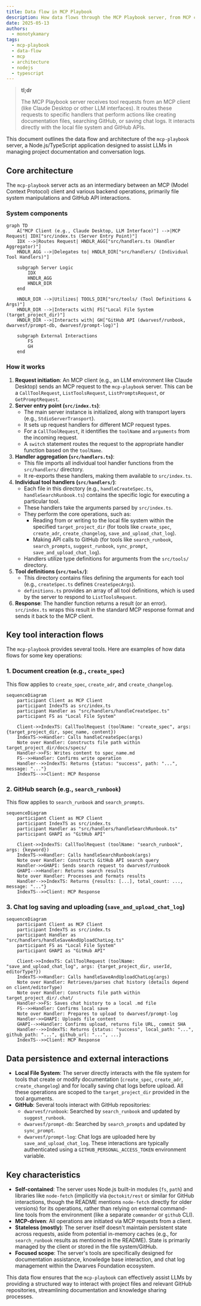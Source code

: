 ```yaml
---
title: Data flow in MCP Playbook
description: How data flows through the MCP Playbook server, from MCP client requests to tool execution and interactions with the file system and GitHub.
date: 2025-05-13
authors:
  - monotykamary
tags:
  - mcp-playbook
  - data-flow
  - mcp
  - architecture
  - nodejs
  - typescript
---
```


> **tl;dr**
>
> The MCP Playbook server receives tool requests from an MCP client (like Claude Desktop or other LLM interfaces). It routes these requests to specific handlers that perform actions like creating documentation files, searching GitHub, or saving chat logs. It interacts directly with the local file system and GitHub APIs.

This document outlines the data flow and architecture of the `mcp-playbook` server, a Node.js/TypeScript application designed to assist LLMs in managing project documentation and conversation logs.

## Core architecture

The `mcp-playbook` server acts as an intermediary between an MCP (Model Context Protocol) client and various backend operations, primarily file system manipulations and GitHub API interactions.

### System components

```mermaid
graph TD
    A["MCP Client (e.g., Claude Desktop, LLM Interface)"] -->|MCP Request| IDX["src/index.ts (Server Entry Point)"]
    IDX -->|Routes Request| HNDLR_AGG["src/handlers.ts (Handler Aggregator)"]
    HNDLR_AGG -->|Delegates to| HNDLR_DIR["src/handlers/ (Individual Tool Handlers)"]

    subgraph Server Logic
        IDX
        HNDLR_AGG
        HNDLR_DIR
    end

    HNDLR_DIR -->|Utilizes| TOOLS_DIR["src/tools/ (Tool Definitions & Args)"]
    HNDLR_DIR -->|Interacts with| FS["Local File System (target_project_dir)"]
    HNDLR_DIR -->|Interacts with| GH["GitHub API (dwarvesf/runbook, dwarvesf/prompt-db, dwarvesf/prompt-log)"]

    subgraph External Interactions
        FS
        GH
    end
```

### How it works

1.  **Request initiation**: An MCP client (e.g., an LLM environment like Claude Desktop) sends an MCP request to the `mcp-playbook` server. This can be a `CallToolRequest`, `ListToolsRequest`, `ListPromptsRequest`, or `GetPromptRequest`.
2.  **Server entry point (`src/index.ts`)**:
    *   The main server instance is initialized, along with transport layers (e.g., `StdioServerTransport`).
    *   It sets up request handlers for different MCP request types.
    *   For a `CallToolRequest`, it identifies the `toolName` and `arguments` from the incoming request.
    *   A `switch` statement routes the request to the appropriate handler function based on the `toolName`.
3.  **Handler aggregation (`src/handlers.ts`)**:
    *   This file imports all individual tool handler functions from the `src/handlers/` directory.
    *   It re-exports these handlers, making them available to `src/index.ts`.
4.  **Individual tool handlers (`src/handlers/`)**:
    *   Each file in this directory (e.g., `handleCreateSpec.ts`, `handleSearchRunbook.ts`) contains the specific logic for executing a particular tool.
    *   These handlers take the arguments parsed by `src/index.ts`.
    *   They perform the core operations, such as:
        *   Reading from or writing to the local file system within the specified `target_project_dir` (for tools like `create_spec`, `create_adr`, `create_changelog`, `save_and_upload_chat_log`).
        *   Making API calls to GitHub (for tools like `search_runbook`, `search_prompts`, `suggest_runbook`, `sync_prompt`, `save_and_upload_chat_log`).
    *   Handlers utilize type definitions for arguments from the `src/tools/` directory.
5.  **Tool definitions (`src/tools/`)**:
    *   This directory contains files defining the arguments for each tool (e.g., `createSpec.ts` defines `CreateSpecArgs`).
    *   `definitions.ts` provides an array of all tool definitions, which is used by the server to respond to `ListToolsRequest`.
6.  **Response**: The handler function returns a result (or an error). `src/index.ts` wraps this result in the standard MCP response format and sends it back to the MCP client.

## Key tool interaction flows

The `mcp-playbook` provides several tools. Here are examples of how data flows for some key operations:

### 1. Document creation (e.g., `create_spec`)

This flow applies to `create_spec`, `create_adr`, and `create_changelog`.

```mermaid
sequenceDiagram
    participant Client as MCP Client
    participant IndexTS as src/index.ts
    participant Handler as "src/handlers/handleCreateSpec.ts"
    participant FS as "Local File System"

    Client->>IndexTS: CallToolRequest (toolName: "create_spec", args: {target_project_dir, spec_name, content})
    IndexTS->>Handler: Calls handleCreateSpec(args)
    Note over Handler: Constructs file path within target_project_dir/docs/specs/
    Handler->>FS: Writes content to spec_name.md
    FS-->>Handler: Confirms write operation
    Handler-->>IndexTS: Returns {status: "success", path: "...", message: "..."}
    IndexTS-->>Client: MCP Response
```

### 2. GitHub search (e.g., `search_runbook`)

This flow applies to `search_runbook` and `search_prompts`.

```mermaid
sequenceDiagram
    participant Client as MCP Client
    participant IndexTS as src/index.ts
    participant Handler as "src/handlers/handleSearchRunbook.ts"
    participant GHAPI as "GitHub API"

    Client->>IndexTS: CallToolRequest (toolName: "search_runbook", args: {keyword})
    IndexTS->>Handler: Calls handleSearchRunbook(args)
    Note over Handler: Constructs GitHub API search query
    Handler->>GHAPI: Sends search request to dwarvesf/runbook
    GHAPI-->>Handler: Returns search results
    Note over Handler: Processes and formats results
    Handler-->>IndexTS: Returns {results: [...], total_count: ..., message: "..."}
    IndexTS-->>Client: MCP Response
```

### 3. Chat log saving and uploading (`save_and_upload_chat_log`)

```mermaid
sequenceDiagram
    participant Client as MCP Client
    participant IndexTS as src/index.ts
    participant Handler as "src/handlers/handleSaveAndUploadChatLog.ts"
    participant FS as "Local File System"
    participant GHAPI as "GitHub API"

    Client->>IndexTS: CallToolRequest (toolName: "save_and_upload_chat_log", args: {target_project_dir, userId, editorType?})
    IndexTS->>Handler: Calls handleSaveAndUploadChatLog(args)
    Note over Handler: Retrieves/parses chat history (details depend on client/editorType)
    Note over Handler: Constructs file path within target_project_dir/.chat/
    Handler->>FS: Saves chat history to a local .md file
    FS-->>Handler: Confirms local save
    Note over Handler: Prepares to upload to dwarvesf/prompt-log
    Handler->>GHAPI: Uploads file content
    GHAPI-->>Handler: Confirms upload, returns file URL, commit SHA
    Handler-->>IndexTS: Returns {status: "success", local_path: "...", github_path: "...", github_url: "...", ...}
    IndexTS-->>Client: MCP Response
```

## Data persistence and external interactions

*   **Local File System**: The server directly interacts with the file system for tools that create or modify documentation (`create_spec`, `create_adr`, `create_changelog`) and for locally saving chat logs before upload. All these operations are scoped to the `target_project_dir` provided in the tool arguments.
*   **GitHub**: Several tools interact with GitHub repositories:
    *   `dwarvesf/runbook`: Searched by `search_runbook` and updated by `suggest_runbook`.
    *   `dwarvesf/prompt-db`: Searched by `search_prompts` and updated by `sync_prompt`.
    *   `dwarvesf/prompt-log`: Chat logs are uploaded here by `save_and_upload_chat_log`.
    These interactions are typically authenticated using a `GITHUB_PERSONAL_ACCESS_TOKEN` environment variable.

## Key characteristics

*   **Self-contained**: The server uses Node.js built-in modules (`fs`, `path`) and libraries like `node-fetch` (implicitly via `@octokit/rest` or similar for GitHub interactions, though the README mentions `node-fetch` directly for older versions) for its operations, rather than relying on external command-line tools from the environment (like a separate `commander` or `github` CLI).
*   **MCP-driven**: All operations are initiated via MCP requests from a client.
*   **Stateless (mostly)**: The server itself doesn't maintain persistent state across requests, aside from potential in-memory caches (e.g., for `search_runbook` results as mentioned in the README). State is primarily managed by the client or stored in the file system/GitHub.
*   **Focused scope**: The server's tools are specifically designed for documentation assistance, knowledge base interaction, and chat log management within the Dwarves Foundation ecosystem.

This data flow ensures that the `mcp-playbook` can effectively assist LLMs by providing a structured way to interact with project files and relevant GitHub repositories, streamlining documentation and knowledge sharing processes.
